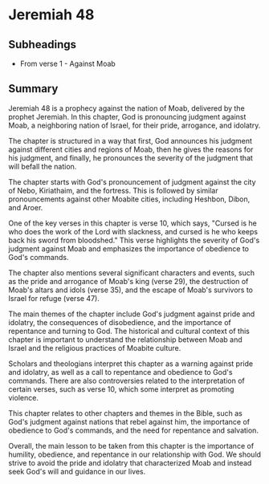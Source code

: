 # Jeremiah 48

## Subheadings

* From verse 1 - Against Moab

## Summary

Jeremiah 48 is a prophecy against the nation of Moab, delivered by the prophet Jeremiah. In this chapter, God is pronouncing judgment against Moab, a neighboring nation of Israel, for their pride, arrogance, and idolatry.

The chapter is structured in a way that first, God announces his judgment against different cities and regions of Moab, then he gives the reasons for his judgment, and finally, he pronounces the severity of the judgment that will befall the nation.

The chapter starts with God's pronouncement of judgment against the city of Nebo, Kiriathaim, and the fortress. This is followed by similar pronouncements against other Moabite cities, including Heshbon, Dibon, and Aroer.

One of the key verses in this chapter is verse 10, which says, "Cursed is he who does the work of the Lord with slackness, and cursed is he who keeps back his sword from bloodshed." This verse highlights the severity of God's judgment against Moab and emphasizes the importance of obedience to God's commands.

The chapter also mentions several significant characters and events, such as the pride and arrogance of Moab's king (verse 29), the destruction of Moab's altars and idols (verse 35), and the escape of Moab's survivors to Israel for refuge (verse 47).

The main themes of the chapter include God's judgment against pride and idolatry, the consequences of disobedience, and the importance of repentance and turning to God. The historical and cultural context of this chapter is important to understand the relationship between Moab and Israel and the religious practices of Moabite culture.

Scholars and theologians interpret this chapter as a warning against pride and idolatry, as well as a call to repentance and obedience to God's commands. There are also controversies related to the interpretation of certain verses, such as verse 10, which some interpret as promoting violence.

This chapter relates to other chapters and themes in the Bible, such as God's judgment against nations that rebel against him, the importance of obedience to God's commands, and the need for repentance and salvation.

Overall, the main lesson to be taken from this chapter is the importance of humility, obedience, and repentance in our relationship with God. We should strive to avoid the pride and idolatry that characterized Moab and instead seek God's will and guidance in our lives.